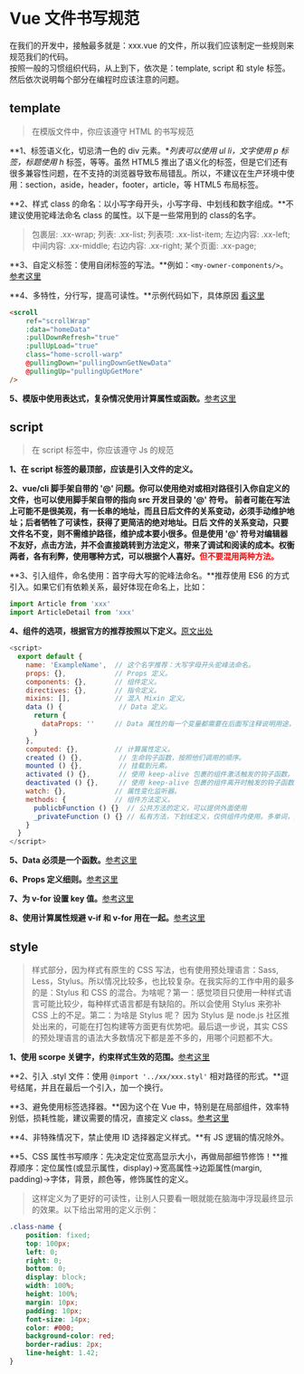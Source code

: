 # Vue 文件书写规范

在我们的开发中，接触最多就是：xxx.vue 的文件，所以我们应该制定一些规则来规范我们的代码。<br/>
按照一般的习惯组织代码，从上到下，依次是：template, script 和 style 标签。然后依次说明每个部分在编程时应该注意的问题。

## template

> 在模版文件中，你应该遵守 HTML 的书写规范

**1、标签语义化，切忌清一色的 div 元素。**列表可以使用 ul li，文字使用 p 标签，标题使用 h* 标签，等等。虽然 HTML5 推出了语义化的标签，但是它们还有很多兼容性问题，在不支持的浏览器导致布局错乱。所以，不建议在生产环境中使用：section，aside，header，footer，article，等 HTML5 布局标签。

**2、样式 class 的命名：以小写字母开头，小写字母、中划线和数字组成。**不建议使用驼峰法命名 class 的属性。以下是一些常用到的 class的名字。
> 包裹层: .xx-wrap; 列表: .xx-list; 列表项: .xx-list-item; 左边内容: .xx-left; 中间内容: .xx-middle; 右边内容: .xx-right; 某个页面: .xx-page;

**3、自定义标签：使用自闭标签的写法。**例如：```<my-owner-components/>```。[参考这里](https://cn.vuejs.org/v2/style-guide/#%E8%87%AA%E9%97%AD%E5%90%88%E7%BB%84%E4%BB%B6-%E5%BC%BA%E7%83%88%E6%8E%A8%E8%8D%90)

**4、多特性，分行写，提高可读性。**示例代码如下，具体原因 [看这里](https://cn.vuejs.org/v2/style-guide/#%E5%A4%9A%E4%B8%AA%E7%89%B9%E6%80%A7%E7%9A%84%E5%85%83%E7%B4%A0-%E5%BC%BA%E7%83%88%E6%8E%A8%E8%8D%90)
```html
<scroll
    ref="scrollWrap"
    :data="homeData"
    :pullDownRefresh="true"
    :pullUpLoad="true"
    class="home-scroll-warp"
    @pullingDown="pullingDownGetNewData"
    @pullingUp="pullingUpGetMore"
/>
```
**5、模版中使用表达式，复杂情况使用计算属性或函数。**[参考这里](https://cn.vuejs.org/v2/style-guide/#%E6%A8%A1%E6%9D%BF%E4%B8%AD%E7%AE%80%E5%8D%95%E7%9A%84%E8%A1%A8%E8%BE%BE%E5%BC%8F-%E5%BC%BA%E7%83%88%E6%8E%A8%E8%8D%90)

## script

> 在 script 标签中，你应该遵守 Js 的规范

**1、在 script 标签的最顶部，应该是引入文件的定义。**

**2、vue/cli 脚手架自带的 '@' 问题。**你可以使用绝对或相对路径引入你自定义的文件，也可以使用脚手架自带的指向 src 开发目录的 '@' 符号。
**前者**可能在写法上可能不是很美观，有一长串的地址，而且日后文件的关系变动，必须手动维护地址；**后者**牺牲了可读性，获得了更简洁的绝对地址。日后
文件的关系变动，只要文件名不变，则不需维护路径，维护成本要小很多。但是使用 '@' 符号对编辑器不友好，点击方法，并不会直接跳转到方法定义，带来了调试和阅读的成本。权衡两者，各有利弊，使用哪种方式，可以根据个人喜好。**<span style="color: red;">但不要混用两种方法。</span>**

**3、引入组件，命名使用：首字母大写的驼峰法命名。**推荐使用 ES6 的方式引入。如果它们有依赖关系，最好体现在命名上，比如：<br/>
```javascript
import Article from 'xxx'
import ArticleDetail from 'xxx'
```
**4、组件的选项，根据官方的推荐按照以下定义。**[原文出处](https://cn.vuejs.org/v2/style-guide/#%E7%BB%84%E4%BB%B6-%E5%AE%9E%E4%BE%8B%E7%9A%84%E9%80%89%E9%A1%B9%E7%9A%84%E9%A1%BA%E5%BA%8F-%E6%8E%A8%E8%8D%90)
```javascript
<script>
  export default {
    name: 'ExampleName',  // 这个名字推荐：大写字母开头驼峰法命名。
    props: {},            // Props 定义。
    components: {},       // 组件定义。
    directives: {},       // 指令定义。
    mixins: [],           // 混入 Mixin 定义。
    data () {              // Data 定义。
      return {
        dataProps: ''     // Data 属性的每一个变量都需要在后面写注释说明用途，就像这样
      }
    },
    computed: {},         // 计算属性定义。
    created () {},         // 生命钩子函数，按照他们调用的顺序。
    mounted () {},         // 挂载到元素。
    activated () {},       // 使用 keep-alive 包裹的组件激活触发的钩子函数。
    deactivated () {},     // 使用 keep-alive 包裹的组件离开时触发的钩子函数。
    watch: {},            // 属性变化监听器。
    methods: {            // 组件方法定义。
      publicbFunction () {}  // 公共方法的定义，可以提供外面使用
      _privateFunction () {} // 私有方法，下划线定义，仅供组件内使用。多单词，注意与系统名字冲突！
    }
  }
</script>
```

**5、Data 必须是一个函数。**[参考这里](https://cn.vuejs.org/v2/style-guide/#%E7%BB%84%E4%BB%B6%E6%95%B0%E6%8D%AE-%E5%BF%85%E8%A6%81)

**6、Props 定义细则。**[参考这里](https://cn.vuejs.org/v2/style-guide/#Prop-%E5%AE%9A%E4%B9%89-%E5%BF%85%E8%A6%81)

**7、为 v-for 设置 key 值。**[参考这里](https://cn.vuejs.org/v2/style-guide/#%E4%B8%BA-v-for-%E8%AE%BE%E7%BD%AE%E9%94%AE%E5%80%BC-%E5%BF%85%E8%A6%81)

**8、使用计算属性规避 v-if 和 v-for 用在一起。**[参考这里](https://cn.vuejs.org/v2/style-guide/#%E9%81%BF%E5%85%8D-v-if-%E5%92%8C-v-for-%E7%94%A8%E5%9C%A8%E4%B8%80%E8%B5%B7-%E5%BF%85%E8%A6%81)

## style

> 样式部分，因为样式有原生的 CSS 写法，也有使用预处理语言：Sass, Less，Stylus。所以情况比较多，也比较复杂。在我实际的工作中用的最多的是：Stylus 和 CSS 的混合。为啥呢？第一：感觉项目只使用一种样式语言可能比较少，每种样式语言都是有缺陷的。所以会使用 Stylus 来弥补 CSS 上的不足。第二：为啥是 Stylus 呢？ 因为 Stylus 是 node.js 社区推处出来的，可能在打包构建等方面更有优势吧。最后退一步说，其实 CSS 的预处理语言的语法大多数情况下都是差不多的，用哪个问题都不大。

**1、使用 scorpe 关键字，约束样式生效的范围。**[参考这里](https://cn.vuejs.org/v2/style-guide/#%E4%B8%BA%E7%BB%84%E4%BB%B6%E6%A0%B7%E5%BC%8F%E8%AE%BE%E7%BD%AE%E4%BD%9C%E7%94%A8%E5%9F%9F-%E5%BF%85%E8%A6%81)

**2、引入 .styl 文件：使用 ```@import '../xx/xxx.styl'``` 相对路径的形式。**逗号结尾，并且在最后一个引入，加一个换行。

**3、避免使用标签选择器。**因为这个在 Vue 中，特别是在局部组件，效率特别低，损耗性能，建议需要的情况，直接定义 class。[参考这里](https://cn.vuejs.org/v2/style-guide/#scoped-%E4%B8%AD%E7%9A%84%E5%85%83%E7%B4%A0%E9%80%89%E6%8B%A9%E5%99%A8-%E8%B0%A8%E6%85%8E%E4%BD%BF%E7%94%A8)

**4、非特殊情况下，禁止使用 ID 选择器定义样式。**有 JS 逻辑的情况除外。

**5、CSS 属性书写顺序：先决定定位宽高显示大小，再做局部细节修饰！**推荐顺序：定位属性(或显示属性，display)->宽高属性->边距属性(margin, padding)->字体，背景，颜色等，修饰属性的定义。

> 这样定义为了更好的可读性，让别人只要看一眼就能在脑海中浮现最终显示的效果。以下给出常用的定义示例：

```CSS
.class-name {
    position: fixed;
    top: 100px;
    left: 0;
    right: 0;
    bottom: 0;
    display: block;
    width: 100%;
    height: 100%;
    margin: 10px;
    padding: 10px;
    font-size: 14px;
    color: #000;
    background-color: red;
    border-radius: 2px;
    line-height: 1.42;
}
```
